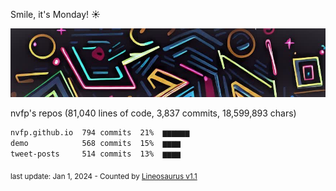 Smile, it's Monday! ☀️

![banner](https://github.com/nvfp/nvfp/raw/main/assets/banner.jpg)

nvfp's repos (81,040 lines of code, 3,837 commits, 18,599,893 chars)

```txt
nvfp.github.io  794 commits  21%  ▆▆▆▆▆▆
demo            568 commits  15%  ▆▆▆▆
tweet-posts     514 commits  13%  ▆▆▆▆
```

<sub>last update: Jan 1, 2024 - Counted by [Lineosaurus v1.1](https://github.com/Lineosaurus/Lineosaurus)</sub>